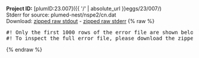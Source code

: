 **Project ID:** [plumID:23.007]({{ '/' | absolute_url }}eggs/23/007/)  
Stderr for source:  plumed-nest/nspe2/cn.dat   
Download: [zipped raw stdout](cn.dat.plumed_master.stdout.txt.zip) - [zipped raw stderr](cn.dat.plumed_master.stderr.txt.zip) 
{% raw %}
<pre>
#! Only the first 1000 rows of the error file are shown below
#! To inspect the full error file, please download the zipped raw stderr file above
</pre>
{% endraw %}
